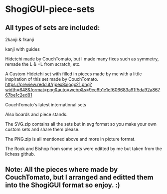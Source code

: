 # ShogiGUI-piece-sets
## All types of sets are included:
2kanji & 1kanji

kanji with guides

Hidetchi made by CouchTomato, but I made many fixes such as symmetry, remade the L & +L from scratch, etc.

A Custom Hidetchi set with filled in pieces made by me with a little inspiration of this set made by CouchTomato.
https://preview.redd.it/rjpex8xjogx21.png?width=648&format=png&auto=webp&s=9cc6b1e1ef606683a91f5da92a86767be1c2ed81

CouchTomato's latest international sets

Also boards and piece stands.

The SVG.zip contains all the sets but in svg format so you make your own custom sets and share them please.

The PNG.zip is all mentioned above and more in picture format.

The Rook and Bishop from some sets were editted by me but taken from the lichess github.

## Note: All the pieces where made by CouchTomato, but I arranged and editted them into the ShogiGUI format so enjoy. :)

